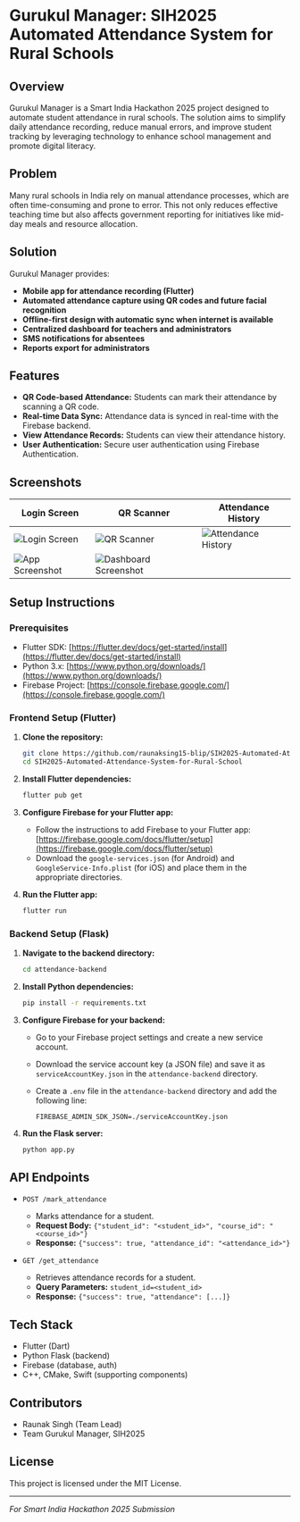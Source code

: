 # Gurukul Manager: SIH2025 Automated Attendance System for Rural Schools

## Overview

Gurukul Manager is a Smart India Hackathon 2025 project designed to automate student attendance in rural schools. The solution aims to simplify daily attendance recording, reduce manual errors, and improve student tracking by leveraging technology to enhance school management and promote digital literacy.

## Problem

Many rural schools in India rely on manual attendance processes, which are often time-consuming and prone to error. This not only reduces effective teaching time but also affects government reporting for initiatives like mid-day meals and resource allocation.

## Solution

Gurukul Manager provides:
- **Mobile app for attendance recording (Flutter)**
- **Automated attendance capture using QR codes and future facial recognition**
- **Offline-first design with automatic sync when internet is available**
- **Centralized dashboard for teachers and administrators**
- **SMS notifications for absentees**
- **Reports export for administrators**

## Features

*   **QR Code-based Attendance:** Students can mark their attendance by scanning a QR code.
*   **Real-time Data Sync:** Attendance data is synced in real-time with the Firebase backend.
*   **View Attendance Records:** Students can view their attendance history.
*   **User Authentication:** Secure user authentication using Firebase Authentication.

## Screenshots

| Login Screen                                       | QR Scanner                                       | Attendance History                                   |
| -------------------------------------------------- | ------------------------------------------------ | ---------------------------------------------------- |
| ![Login Screen](screenshots/login_screen.png)      | ![QR Scanner](screenshots/qr_scanner.png)        | ![Attendance History](screenshots/attendance_history.png) |
| ![App Screenshot](screenshot1.png)                 | ![Dashboard Screenshot](dashboard.png)           |

## Setup Instructions

### Prerequisites

*   Flutter SDK: [https://flutter.dev/docs/get-started/install](https://flutter.dev/docs/get-started/install)
*   Python 3.x: [https://www.python.org/downloads/](https://www.python.org/downloads/)
*   Firebase Project: [https://console.firebase.google.com/](https://console.firebase.google.com/)

### Frontend Setup (Flutter)

1.  **Clone the repository:**

    ```bash
    git clone https://github.com/raunaksing15-blip/SIH2025-Automated-Attendance-System-for-Rural-School.git
    cd SIH2025-Automated-Attendance-System-for-Rural-School
    ```

2.  **Install Flutter dependencies:**

    ```bash
    flutter pub get
    ```

3.  **Configure Firebase for your Flutter app:**

    *   Follow the instructions to add Firebase to your Flutter app: [https://firebase.google.com/docs/flutter/setup](https://firebase.google.com/docs/flutter/setup)
    *   Download the `google-services.json` (for Android) and `GoogleService-Info.plist` (for iOS) and place them in the appropriate directories.

4.  **Run the Flutter app:**

    ```bash
    flutter run
    ```

### Backend Setup (Flask)

1.  **Navigate to the backend directory:**

    ```bash
    cd attendance-backend
    ```

2.  **Install Python dependencies:**

    ```bash
    pip install -r requirements.txt
    ```

3.  **Configure Firebase for your backend:**

    *   Go to your Firebase project settings and create a new service account.
    *   Download the service account key (a JSON file) and save it as `serviceAccountKey.json` in the `attendance-backend` directory.
    *   Create a `.env` file in the `attendance-backend` directory and add the following line:

        ```
        FIREBASE_ADMIN_SDK_JSON=./serviceAccountKey.json
        ```

4.  **Run the Flask server:**

    ```bash
    python app.py
    ```

## API Endpoints

*   `POST /mark_attendance`

    *   Marks attendance for a student.
    *   **Request Body:** `{"student_id": "<student_id>", "course_id": "<course_id>"}`
    *   **Response:** `{"success": true, "attendance_id": "<attendance_id>"}`

*   `GET /get_attendance`

    *   Retrieves attendance records for a student.
    *   **Query Parameters:** `student_id=<student_id>`
    *   **Response:** `{"success": true, "attendance": [...]}`

## Tech Stack

- Flutter (Dart)
- Python Flask (backend)
- Firebase (database, auth)
- C++, CMake, Swift (supporting components)

## Contributors

- Raunak Singh (Team Lead)
- Team Gurukul Manager, SIH2025

## License

This project is licensed under the MIT License.

---

*For Smart India Hackathon 2025 Submission*
